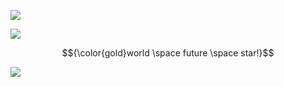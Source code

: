  ![](https://64.media.tumblr.com/72606add3f14af731114c2238fe3996f/7ea6f0871a56acae-2e/s540x810/05cc9df51b0e68baf34ea4e9e90a9a213eeb5d17.pnj)

![](https://64.media.tumblr.com/64c485aaf642fa688b462ab2bc567733/91769e41f827dc43-97/s500x750/0e7e24965716fa4372cea8ac5762bcbe8cff90d3.gifv)

<p align="center">
$${\color{gold}world \space future \space star!}$$
</p>

![](https://64.media.tumblr.com/b058268cd316b33cd7cf6379d8ae3fd9/362c288916d8cd39-70/s1280x1920/fc5bacc234268a330539b46446cc0ef87f6fe225.pnj)

